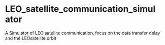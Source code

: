# LEO_satellite_communication_simulator
A Simulator of LEO satellite communication, focus on the data transfer delay and the LEOsatellite orbit
